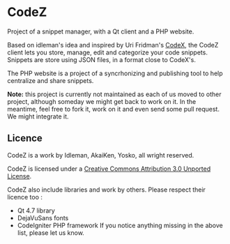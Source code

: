 CodeZ
=====

Project of a snippet manager, with a Qt client and a PHP website.

Based on idleman's idea and inspired by Uri Fridman's [CodeX](http://blog.idleman.fr/?p=1367), the CodeZ client
lets you store, manage, edit and categorize your code snippets.
Snippets are store using JSON files, in a format close to CodeX's.

The PHP website is a project of a syncrhonizing and publishing tool to help centralize and share snippets.

**Note:** this project is currently not maintained as each of us moved to other project, although someday we might
get back to work on it.
In the meantime, feel free to fork it, work on it and even send some pull request. We might integrate it.

## Licence

CodeZ is a work by Idleman, AkaiKen, Yosko, all wright reserved.

CodeZ is licensed under a [Creative Commons Attribution 3.0 Unported License](http://creativecommons.org/licenses/by/3.0/).

CodeZ also include libraries and work by others. Please respect their licence too :
* Qt 4.7 library
* DejaVuSans fonts
* CodeIgniter PHP framework
If you notice anything missing in the above list, please let us know.
